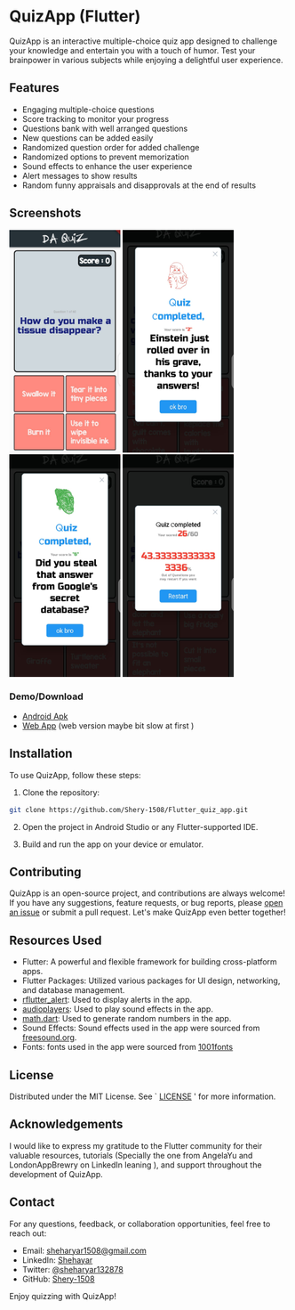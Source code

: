 # QuizApp (Flutter)

QuizApp is an interactive multiple-choice quiz app designed to challenge your knowledge and entertain you with a touch of humor. Test your brainpower in various subjects while enjoying a delightful user experience.

## Features

- Engaging multiple-choice questions
- Score tracking to monitor your progress
- Questions bank with well arranged questions
- New questions can be added easily
- Randomized question order for added challenge
- Randomized options to prevent memorization
- Sound effects to enhance the user experience
- Alert messages to show results
- Random funny appraisals and disapprovals at the end of results

## Screenshots
<p>
<img src="https://github.com/Shery-1508/My-Flutter-Yard/blob/main/learning_06_QuizApp/assets/screenshots/mianscreen.jpeg" alt="Image" width="200" height="400">
<img src="https://github.com/Shery-1508/My-Flutter-Yard/blob/main/learning_06_QuizApp/assets/screenshots/lose1.jpeg" alt="Image" width="200" height="400">
<img src="https://github.com/Shery-1508/My-Flutter-Yard/blob/main/learning_06_QuizApp/assets/screenshots/win1.jpeg" alt="Image" width="200" height="400">
<img src="https://github.com/Shery-1508/My-Flutter-Yard/blob/main/learning_06_QuizApp/assets/screenshots/finalresult.jpeg" alt="Image" width="200" height="400">
</p>

### Demo/Download
- [Android Apk](https://cssduet.acm.org/apps_shery/QuizApp.apk)
- [Web App](https://shery-1508.github.io/Flutter_quiz_app/)
(web version maybe bit slow at first )

## Installation

To use QuizApp, follow these steps:

1. Clone the repository:

```bash
git clone https://github.com/Shery-1508/Flutter_quiz_app.git
```


2. Open the project in Android Studio or any Flutter-supported IDE.

3. Build and run the app on your device or emulator.

## Contributing

QuizApp is an open-source project, and contributions are always welcome! If you have any suggestions, feature requests, or bug reports, please [open an issue](https://github.com/your-username/quiz-app/issues) or submit a pull request. Let's make QuizApp even better together!

## Resources Used

- Flutter: A powerful and flexible framework for building cross-platform apps.
- Flutter Packages: Utilized various packages for UI design, networking, and database management.
- [rflutter_alert](https://pub.dev/packages/rflutter_alert): Used to display alerts in the app.
- [audioplayers](https://pub.dev/packages/audioplayers): Used to play sound effects in the app.
- [math.dart](https://pub.dev/packages/math): Used to generate random numbers in the app.
- Sound Effects: Sound effects used in the app were sourced from [freesound.org](https://www.freesound.org).
- Fonts: fonts used in the app were sourced from [1001fonts](https://www.1001fonts.com/)

## License

Distributed under the MIT License. See ` [LICENSE](/license.md) ' for more information.

## Acknowledgements

I would like to express my gratitude to the Flutter community for their valuable resources, tutorials (Specially the one from AngelaYu and LondonAppBrewry on LinkedIn leaning ), and support throughout the development of QuizApp.

## Contact

For any questions, feedback, or collaboration opportunities, feel free to reach out:

- Email: sheharyar1508@gmail.com
- LinkedIn: [Shehayar](https://www.linkedin.com/in/sheharyar1508/)
- Twitter: [@sheharyar132878](https://twitter.com/sheharyar132878)
- GitHub: [Shery-1508](https://github.com/Shery-1508)

Enjoy quizzing with QuizApp!
